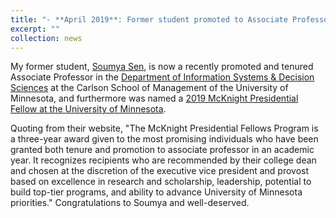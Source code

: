 ```yaml
---
title: "- **April 2019**: Former student promoted to Associate Professor and named a 2019 McKnight Presidential Fellow at the University of Minnesota."
excerpt: ""
collection: news
---
```


My former student, [Soumya Sen](http://www.soumyasen.com/), is now a recently promoted and tenured Associate Professor in the [Department of Information Systems & Decision Sciences](http://www.csom.umn.edu/information-decision-sciences) 
at the Carlson School of Management of the University of Minnesota, and furthermore was named a [2019 McKnight Presidential Fellow at the University of Minnesota](http://www.scholarswalk.umn.edu/awards/mcknight/mcknight_fellows.html). 

Quoting from their website, "The McKnight Presidential Fellows Program is a three-year award given to the most promising individuals who have been granted both tenure and promotion to associate professor in an academic year. It recognizes recipients who are recommended by their college dean and chosen at the discretion of the executive vice president and provost based on excellence in research and scholarship, leadership, potential to build top-tier programs, and ability to advance University of Minnesota priorities." Congratulations to Soumya and well-deserved.